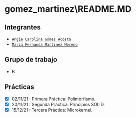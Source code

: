 # gomez_martinez\README.MD

## Integrantes

- [`Angie Carolina Gómez Acosta`](https://github.com/angiecgomez) 
- [`Maria Fernanda Martinez Moreno`](https://github.com/Fernanda-Martinez)

## Grupo de trabajo
- B

## Prácticas

-  [x] 02/11/21 : Primera Práctica: Polimorfismo.
-  [x] 20/11/21 : Segunda Práctica: Principios SOLID.
-  [x] 15/12/21 : Tercera Práctica: Microkernel.